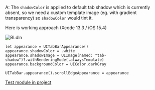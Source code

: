 A: The `shadowColor` is applied to default tab shadow which is currently absent, so we need a custom template image (eg. with gradient transparency) so `shadowColor` would tint it.

Here is working approach (Xcode 13.3 / iOS 15.4)

![BLdln](https://user-images.githubusercontent.com/62171579/168413806-59794781-6051-4626-a955-a23782ac457f.png)

	let appearance = UITabBarAppearance()
	appearance.shadowColor = .white
	appearance.shadowImage = UIImage(named: "tab-shadow")?.withRenderingMode(.alwaysTemplate)
	appearance.backgroundColor = UIColor.darkGray

	UITabBar.appearance().scrollEdgeAppearance = appearance

[Test module in project](https://github.com/Asperi-Demo/4SwiftUI/blob/master/PlayOn_iOS/PlayOn_iOS/Findings/TestTabBarShadow.swift)

